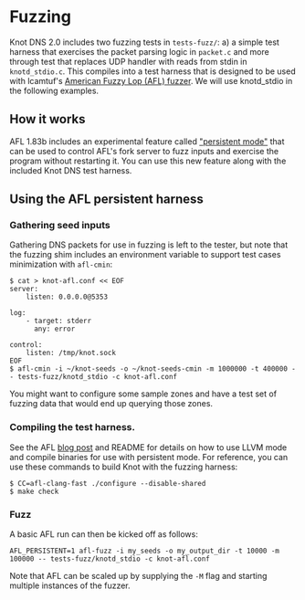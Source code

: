 # Fuzzing

Knot DNS 2.0 includes two fuzzing tests in `tests-fuzz/`: a) a simple
test harness that exercises the packet parsing logic in
`packet.c` and more through test that replaces UDP handler with reads
from stdin in `knotd_stdio.c`.  This compiles into a test harness that
is designed to be used with lcamtuf's [American Fuzzy Lop (AFL)
fuzzer](http://lcamtuf.coredump.cx/afl/).  We will use knotd_stdio in
the following examples.

## How it works

AFL 1.83b includes an experimental feature called ["persistent
mode"](http://lcamtuf.blogspot.com/2015/06/new-in-afl-persistent-mode.html)
that can be used to control AFL's fork server to fuzz inputs and
exercise the program without restarting it.  You can use this new
feature along with the included Knot DNS test harness.

## Using the AFL persistent harness

### Gathering seed inputs

Gathering DNS packets for use in fuzzing is left to the tester, but
note that the fuzzing shim includes an environment variable to support
test cases minimization with `afl-cmin`:

```
$ cat > knot-afl.conf << EOF
server:
    listen: 0.0.0.0@5353

log:
    - target: stderr
      any: error

control:
    listen: /tmp/knot.sock
EOF			
$ afl-cmin -i ~/knot-seeds -o ~/knot-seeds-cmin -m 1000000 -t 400000 -- tests-fuzz/knotd_stdio -c knot-afl.conf
```

You might want to configure some sample zones and have a test set of
fuzzing data that would end up querying those zones.

### Compiling the test harness.

See the AFL [blog post](http://lcamtuf.blogspot.com/2015/06/new-in-afl-persistent-mode.html)
and README for details on how to use LLVM mode and compile binaries
for use with persistent mode.  For reference, you can use these
commands to build Knot with the fuzzing harness:

```
$ CC=afl-clang-fast ./configure --disable-shared
$ make check
```

### Fuzz

A basic AFL run can then be kicked off as follows:

```
AFL_PERSISTENT=1 afl-fuzz -i my_seeds -o my_output_dir -t 10000 -m 100000 -- tests-fuzz/knotd_stdio -c knot-afl.conf
```

Note that AFL can be scaled up by supplying the `-M` flag and starting
multiple instances of the fuzzer.
